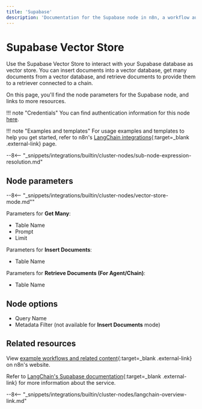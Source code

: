 ```yaml
---
title: 'Supabase'
description: 'Documentation for the Supabase node in n8n, a workflow automation platform. Includes details of operations and configuration, and links to examples and credentials information.'
---
```


# Supabase Vector Store

Use the Supabase Vector Store to interact with your Supabase database as vector store. You can insert documents into a vector database, get many documents from a vector database, and retrieve documents to provide them to a retriever connected to a chain.

On this page, you'll find the node parameters for the Supabase node, and links to more resources.

!!! note "Credentials"
    You can find authentication information for this node [here](/integrations/builtin/credentials/supabase/).

!!! note "Examples and templates"
	For usage examples and templates to help you get started, refer to n8n's [LangChain integrations](https://n8n.io/integrations/supabase/){:target=_blank .external-link} page.

--8<-- "_snippets/integrations/builtin/cluster-nodes/sub-node-expression-resolution.md"
	
## Node parameters

--8<-- "_snippets/integrations/builtin/cluster-nodes/vector-store-mode.md""

Parameters for **Get Many**:

* Table Name
* Prompt
* Limit

Parameters for **Insert Documents**:

* Table Name

Parameters for **Retrieve Documents (For Agent/Chain)**:

* Table Name

## Node options

* Query Name
* Metadata Filter (not available for **Insert Documents** mode)


## Related resources

View [example workflows and related content](https://n8n.io/integrations/supabase-vectorstore/){:target=_blank .external-link} on n8n's website.

Refer to [LangChain's Supabase documentation](https://js.langchain.com/docs/modules/data_connection/vectorstores/integrations/supabase){:target=_blank .external-link} for more information about the service.

--8<-- "_snippets/integrations/builtin/cluster-nodes/langchain-overview-link.md"
